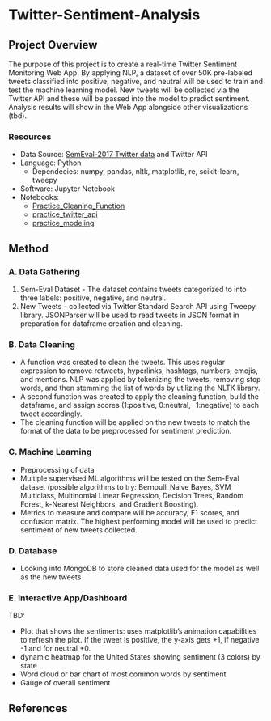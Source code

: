# Twitter-Sentiment-Analysis

## Project Overview
The purpose of this project is to create a real-time Twitter Sentiment Monitoring Web App. By applying NLP, a dataset of over 50K pre-labeled tweets classified into positive, negative, and neutral will be used to train and test the machine learning model. New tweets will be collected via the Twitter API and these will be passed into the model to predict sentiment. Analysis results will show in the Web App alongside other visualizations (tbd).

### Resources
- Data Source: [SemEval-2017 Twitter data](https://alt.qcri.org/semeval2017/task4/) and Twitter API
- Language: Python
    - Dependecies: numpy, pandas, nltk, matplotlib, re, scikit-learn, tweepy
- Software: Jupyter Notebook
- Notebooks:
    - [Practice_Cleaning_Function](Cleaning_PseudoCode/Practice_Cleaning_Function.ipynb)
    - [practice_twitter_api](practice_twitter_api.ipynb)
    - [practice_modeling](Modeling/Practice_Modeling_InitialData.ipynb)

## Method

### A. Data Gathering
1. Sem-Eval Dataset - The dataset contains tweets categorized to into three labels: positive, negative, and neutral. 
2. New Tweets - collected via Twitter Standard Search API using Tweepy library. JSONParser will be used to read tweets in JSON format in preparation for dataframe creation and cleaning.

### B. Data Cleaning
- A function was created to clean the tweets. This uses regular expression to remove retweets, hyperlinks, hashtags, numbers, emojis, and mentions. NLP was applied by tokenizing the tweets, removing stop words, and then stemming the list of words by utilizing the NLTK library.
- A second function was created to apply the cleaning function, build the dataframe, and assign scores (1:positive, 0:neutral, -1:negative) to each tweet accordingly. 
- The cleaning function will be applied on the new tweets to match the format of the data to be preprocessed for sentiment prediction.

### C. Machine Learning
- Preprocessing of data
- Multiple supervised ML algorithms will be tested on the Sem-Eval dataset (possible algorithms to try: Bernoulli Naive Bayes, SVM Multiclass, Multinomial Linear Regression, Decision Trees, Random Forest, k-Nearest Neighbors, and Gradient Boosting).
- Metrics to measure and compare will be accuracy, F1 scores, and confusion matrix. The highest performing model will be used to predict sentiment of new tweets collected.

### D. Database
- Looking into MongoDB to store cleaned data used for the model as well as the new tweets

### E. Interactive App/Dashboard
TBD:
- Plot that shows the sentiments: uses matplotlib’s animation capabilities to refresh the plot. If the tweet is positive, the y-axis gets +1, if negative -1 and for neutral +0.
- dynamic heatmap for the United States showing sentiment (3 colors) by state 
- Word cloud or bar chart of most common words by sentiment
- Gauge of overall sentiment

## References
